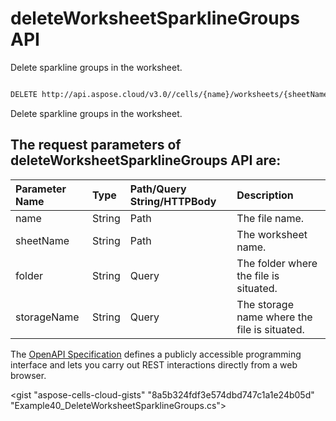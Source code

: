 # **deleteWorksheetSparklineGroups API**

Delete sparkline groups in the worksheet. 

```bash

DELETE http://api.aspose.cloud/v3.0//cells/{name}/worksheets/{sheetName}/sparklineGroups

```
Delete sparkline groups in the worksheet.

## The request parameters of **deleteWorksheetSparklineGroups** API are: 

| Parameter Name | Type | Path/Query String/HTTPBody | Description | 
| :- | :- | :- |:- | 
|name|String|Path|The file name.|
|sheetName|String|Path|The worksheet name.|
|folder|String|Query|The folder where the file is situated.|
|storageName|String|Query|The storage name where the file is situated.|


The [OpenAPI Specification](https://reference.aspose.cloud/cells/#/SparklineGroupsController/DeleteWorksheetSparklineGroups) defines a publicly accessible programming interface and lets you carry out REST interactions directly from a web browser.

<gist "aspose-cells-cloud-gists" "8a5b324fdf3e574dbd747c1a1e24b05d" "Example40_DeleteWorksheetSparklineGroups.cs">

